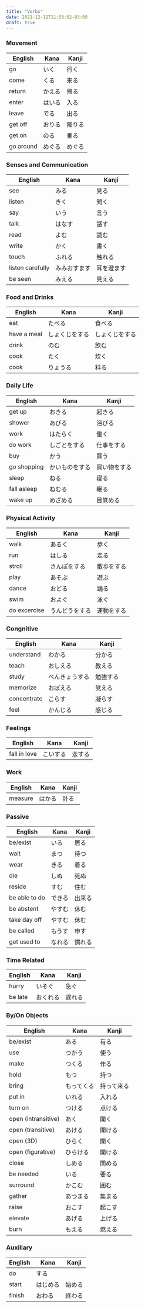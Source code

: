 ```yaml
---
title: "Verbs"
date: 2021-12-12T11:50:02-03:00
draft: true
---
```

### Movement
| English   | Kana   | Kanji  |
|-----------|--------|--------|
| go        | いく   | 行く   |
| come      | くる   | 来る   |
| return    | かえる | 帰る   |
| enter     | はいる | 入る   |
| leave     | でる   | 出る   |
| get off   | おりる | 降りる |
| get on    | のる   | 乗る   |
| go around | めぐる | めぐる |

### Senses and Communication
| English          | Kana         | Kanji      |
|------------------|--------------|------------|
| see              | みる         | 見る       |
| listen           | きく         | 聞く       |
| say              | いう         | 言う       |
| talk             | はなす       | 話す       |
| read             | よむ         | 読む       |
| write            | かく         | 書く       |
| touch            | ふれる       | 触れる     |
| listen carefully | みみおすます | 耳を澄ます |
| be seen          | みえる       | 見える     |

### Food and Drinks
| English     | Kana           | Kanji          |
|-------------|----------------|----------------|
| eat         | たべる         | 食べる         |
| have a meal | しょくじをする | しょくじをする |
| drink       | のむ           | 飲む           |
| cook        | たく           | 炊く           |
| cook        | りょうる       | 料る           |

### Daily Life
| English     | Kana           | Kanji        |
|-------------|----------------|--------------|
| get up      | おきる         | 起きる       |
| shower      | あびる         | 浴びる       |
| work        | はたらく       | 働く         |
| do work     | しごとをする   | 仕事をする   |
| buy         | かう           | 買う         |
| go shopping | かいものをする | 買い物をする |
| sleep       | ねる           | 寝る         |
| fall asleep | ねむる         | 眠る         |
| wake up     | めざめる       | 目覚める     |

### Physical Activity
| English      | Kana           | Kanji      |
|--------------|----------------|------------|
| walk         | あるく         | 歩く       |
| run          | はしる         | 走る       |
| stroll       | さんぽをする   | 散歩をする |
| play         | あそぶ         | 遊ぶ       |
| dance        | おどる         | 踊る       |
| swim         | およぐ         | 泳ぐ       |
| do excercise | うんどうをする | 運動をする |

### Congnitive
| English     | Kana           | Kanji    |
|-------------|----------------|----------|
| understand  | わかる         | 分かる   |
| teach       | おしえる       | 教える   |
| study       | べんきょうする | 勉強する |
| memorize    | おぼえる       | 覚える   |
| concentrate | こらす         | 凝らす   |
| feel        | かんじる       | 感じる   |

### Feelings
| English      | Kana     | Kanji  |
|--------------|----------|--------|
| fall in love | こいする | 恋する |

### Work
| English | Kana   | Kanji |
|---------|--------|-------|
| measure | はかる | 計る  |

### Passive
| English       | Kana   | Kanji  |
|---------------|--------|--------|
| be/exist      | いる   | 居る   |
| wait          | まつ   | 待つ   |
| wear          | きる   | 着る   |
| die           | しぬ   | 死ぬ   |
| reside        | すむ   | 住む   |
| be able to do | できる | 出来る |
| be abstent    | やすむ | 休む   |
| take day off  | やすむ | 休む   |
| be called     | もうす | 申す   |
| get used to   | なれる | 慣れる |

### Time Related
| English | Kana     | Kanji  |
|---------|----------|--------|
| hurry   | いそぐ   | 急ぐ   |
| be late | おくれる | 遅れる |

### By/On Objects
| English             | Kana       | Kanji      |
|---------------------|------------|------------|
| be/exist            | ある       | 有る       |
| use                 | つかう     | 使う       |
| make                | つくる     | 作る       |
| hold                | もつ       | 持つ       |
| bring               | もってくる | 持って来る |
| put in              | いれる     | 入れる     |
| turn on             | つける     | 点ける     |
| open (intransitive) | あく       | 開く       |
| open (transitive)   | あける     | 開ける     |
| open (3D)           | ひらく     | 開く       |
| open (figurative)   | ひらける   | 開ける     |
| close               | しめる     | 閉める     |
| be needed           | いる       | 要る       |
| surround            | かこむ     | 囲む       |
| gather              | あつまる   | 集まる     |
| raise               | おこす     | 起こす     | 
| elevate             | あげる     | 上げる     |
| burn                | もえる     | 燃える     |

### Auxiliary
| English | Kana     | Kanji  |
|---------|----------|--------|
| do      | する     |        |
| start   | はじめる | 始める |
| finish  | おわる   | 終わる |
